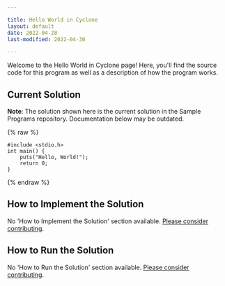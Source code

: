 ```yaml
---

title: Hello World in Cyclone
layout: default
date: 2022-04-28
last-modified: 2022-04-30

---
```


Welcome to the Hello World in Cyclone page! Here, you'll find the source code for this program as well as a description of how the program works.

## Current Solution

**Note**: The solution shown here is the current solution in the Sample Programs repository. Documentation below may be outdated.

{% raw %}

```cyclone
#include <stdio.h>
int main() {
	puts("Hello, World!");
	return 0;
}
```

{% endraw %}

## How to Implement the Solution

No 'How to Implement the Solution' section available. [Please consider contributing](https://github.com/TheRenegadeCoder/sample-programs-website).

## How to Run the Solution

No 'How to Run the Solution' section available. [Please consider contributing](https://github.com/TheRenegadeCoder/sample-programs-website).
